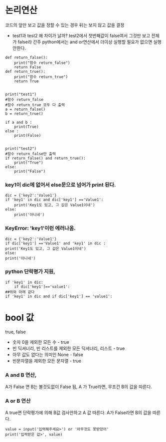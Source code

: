 # 논리연산

코드의 앞만 보고 값을 정할 수 있는 경우 뒤는 보지 않고 값을 결정

- test1과 test2 왜 차이가 날까?
  test2에서 첫번째값이 false여서 그것만 보고 전체가 false라 간주
  python에서는 and or연산에서 더이상 실행할 필요가 없으면 실행안한다.

```
def return_false():
	print("함수 return_false")
	return False
def return_true():
	print("함수 return_true")
	return True


print("test1")
#함수 return_false
#함수 return_true 모두 다 출력
a = return_false()
b = return_true()

if a and b :
	print(True)
else :
	print(False)


print("test2")
#함수 return_false만 출력
if return_false() and return_true():
	print("True")
else:
	print("False")
```

### key1이 dic에 없어서 else문으로 넘어가 print 된다.

```
dic = {'key2':'Value1'}
if 'key1' in dic and dic['key1'] =='Value1':
	print('Key1도 있고, 그 값은 Value1이네')
else:
	print('아니네')
```

### KeyError: 'key1'이런 에러나옴.

```
dic = {'key2':'Value1'}
if dic['key1'] =='Value1' and 'key1' in dic :
print('Key1도 있고, 그 값은 Value1이네')
else:
print('아니네')
```

### python 단락평가 지원,

```
if 'key1' in dic:
	if dic['key1']=='value1':
##위와 아래 같다
if 'key1' in dic and if dic['key1'] == 'value1':
```

# bool 값

true, false

- 숫자 0을 제외한 모든 수 - true
- 빈 딕셔너리, 빈 리스트를 제외한 모든 딕셔너리, 리스트 - true
- 아무 값도 없다는 의미인 None - false
- 빈문자열을 제외한 모든 문자열 - true

### A and B 연산,
A가 False 면 B는 볼것도없이 False 됨, A 가 True라면, 무조건 B의 값을 따른다.
### A or B 연산
A true면 단락평가에 의해 B값 검사안하고 A 값 따른다. A가 False라면 B의 값을 따른다.

```
value = input('입력해주세요>') or '아무것도 못받았어'
print('입력받은 값>', value)
```
